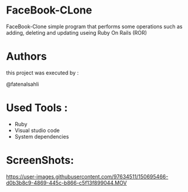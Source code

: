 
# FaceBook-CLone
FaceBook-Clone simple program that performs some operations such as adding, deleting and updating useing Ruby On Rails (ROR)

# Authors
this project was executed by :

@fatenalsahli



# Used Tools :
* Ruby
* Visual studio code 
* System dependencies

# ScreenShots:


https://user-images.githubusercontent.com/97634511/150695466-d0b3b8c9-4869-445c-b866-c5f13f899044.MOV

